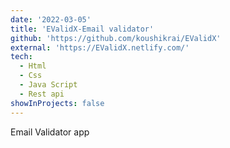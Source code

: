 ```yaml
---
date: '2022-03-05'
title: 'EValidX-Email validator'
github: 'https://github.com/koushikrai/EValidX'
external: 'https://EValidX.netlify.com/'
tech:
  - Html
  - Css
  - Java Script
  - Rest api
showInProjects: false
---
```


Email Validator app
